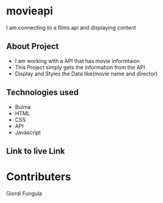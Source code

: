 # movieapi
I am connecting to a films api and displaying content

## About Project
- I am working with a API that has movie informtaion
- This Project simply gets the information from the API
- Display and Styles the Data like(movie name and director)

## Technologies used
 - Bulma
 - HTML
 - CSS
 - API
 - Javascript

 ## Link to live Link

 # Contributers
 Giordi Fungula